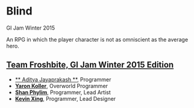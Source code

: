 # Blind
GI Jam Winter 2015

An RPG in which the player character is not as omniscient as the average hero.

## [Team Froshbite, GI Jam Winter 2015 Edition](https://github.com/orgs/FroshBite/teams/gi-jam-winter-2015)

* [** Aditya Jayaprakash **](https://github.com/adijp), Programmer
* [**Yaron Koller**](https://github.com/yaronkoller), Overworld Programmer
* [**Shan Phylim**](https://github.com/shanpls), Programmer, Lead Artist
* [**Kevin Xing**](http://github.com/ggkevinxing), Programmer, Lead Designer
